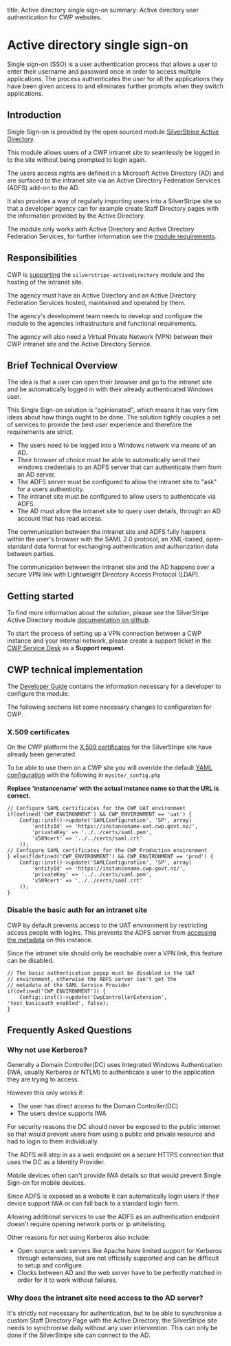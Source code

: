 title: Active directory single sign-on
summary: Active directory user authentication for CWP websites.

# Active directory single sign-on

Single sign-on (SSO) is a user authentication process that allows a
user to enter their username and password once in order to access
multiple applications. The process authenticates the user for all
the applications they have been given access to and eliminates
further prompts when they switch applications.

## Introduction

Single Sign-on is provided by the open sourced
module [SilverStripe Active Directory](https://github.com/silverstripe/silverstripe-activedirectory).

This module allows users of a CWP intranet site to seamlessly be
logged in to the site without being prompted to login again.

The users access rights are defined in a Microsoft Active Directory
(AD) and are surfaced to the intranet site via an Active Directory
Federation Services (ADFS) add-on to the AD.

It also provides a way of regularly importing users into a
SilverStripe site so that a developer agency can for example create
Staff Directory pages with the information provided by the Active
Directory.

The module only works with Active Directory and Active Directory
Federation Services, for further information see the [module requirements](https://github.com/silverstripe/silverstripe-activedirectory#requirements).

## Responsibilities

CWP is [supporting](https://www.cwp.govt.nz/about/technical-and-architecture-information/#SupportedModules)
the `silverstripe-activedirectory` module and the hosting of the
intranet site.

The agency must have an Active Directory and an Active Directory
Federation Services hosted, maintained and operated by
them.

The agency's development team needs to develop and configure the
module to the agencies infrastructure and functional requirements.

The agency will also need a Virtual Private Network (VPN) between
their CWP intranet site and the Active Directory Service.

## Brief Technical Overview

The idea is that a user can open their browser and go to the
intranet site and be automatically logged in with their already
authenticated Windows user.

This Single Sign-on solution is "opinionated", which means it has
very firm ideas about how things ought to be done. The solution
tightly couples a set of services to provide the best user
experience and therefore the requirements are strict.

- The users need to be logged into a Windows network via means of an AD.
- Their browser of choice must be able to automatically send their
  windows credentials to an ADFS server that can authenticate them
  from an AD server.
- The ADFS server must be configured to allow the intranet site to
  "ask" for a users authenticity.
- The intranet site must be configured to allow users to
  authenticate via ADFS.
- The AD must allow the intranet site to query user details,
  through an AD account that has read access.

The communication between the intranet site and ADFS fully happens
within the user's browser with the SAML 2.0 protocol, an XML-based,
open-standard data format for exchanging authentication and
authorization data between parties.

The communication between the intranet site and the AD happens over
a secure VPN link with Lightweight Directory Access Protocol
(LDAP).

## Getting started

To find more information about the solution, please see the
SilverStripe Active Directory module [documentation on github](https://github.com/silverstripe/silverstripe-activedirectory/blob/master/README.md#overview).

To start the process of setting up a VPN connection between a CWP
instance and your internal network, please create a support ticket
in the [CWP Service Desk](https://www.cwp.govt.nz/service-desk/new-request/) as a **Support request**.

## CWP technical implementation

The [Developer Guide](https://github.com/silverstripe/silverstripe-activedirectory/blob/master/docs/en/developer.md) contains the information necessary for a developer to configure the module.

The following sections list some necessary changes to configuration for CWP.

### X.509 certificates

On the CWP platform the [X.509 certificates](https://github.com/silverstripe/silverstripe-activedirectory/blob/master/docs/en/developer.md#make-x509-certificates-available) 
for the SilverStripe site have already been generated.

To be able to use them on a CWP site you will override the default
[YAML configuration](https://github.com/silverstripe/silverstripe-activedirectory/blob/master/docs/en/developer.md#yaml-configuration)
with the following in `mysite/_config.php`

**Replace 'instancename' with the actual instance name so that the URL is correct.**

	// Configure SAML certificates for the CWP UAT environment
	if(defined('CWP_ENVIRONMENT') && CWP_ENVIRONMENT == 'uat') {
	    Config::inst()->update('SAMLConfiguration', 'SP', array(
	        'entityId' => 'https://instancename-uat.cwp.govt.nz/',
	        'privateKey' => '../../certs/saml.pem',
	        'x509cert' => '../../certs/saml.crt'
	    ));
	// Configure SAML certificates for the CWP Production environment
	} elseif(defined('CWP_ENVIRONMENT') && CWP_ENVIRONMENT == 'prod') {
	    Config::inst()->update('SAMLConfiguration', 'SP', array(
	        'entityId' => 'https://instancename.cwp.govt.nz/',
	        'privateKey' => '../../certs/saml.pem',
	        'x509cert' => '../../certs/saml.crt'
	    ));
	}
	
### Disable the basic auth for an intranet site

CWP by default prevents access to the UAT environment by
restricting access people with logins. This prevents the ADFS
server from [accessing the metadata](https://github.com/silverstripe/silverstripe-activedirectory/blob/master/docs/en/adfs.md#select-data-source) on this instance.

Since the intranet site should only be reachable over a VPN link,
this feature can be disabled.

	// The basic authentication popup must be disabled in the UAT
	// environment, otherwise the ADFS server can't get the
	// metadata of the SAML Service Provider
	if(defined('CWP_ENVIRONMENT')) {
	    Config::inst()->update('CwpControllerExtension', 'test_basicauth_enabled', false);
	}

## Frequently Asked Questions

### Why not use Kerberos?

Generally a Domain Controller(DC) uses Integrated Windows
Authentication (IWA, usually Kerberos or NTLM) to authenticate a
user to the application they are trying to access.

However this only works if:

 - The user has direct access to the Domain Controller(DC)
 - The users device supports IWA

For security reasons the DC should never be exposed to the public
internet so that would prevent users from using a public and
private resource and had to login to them individually.

The ADFS will step in as a web endpoint on a secure HTTPS
connection that uses the DC as a Identity Provider.

Mobile devices often can't provide IWA details so that would
prevent Single Sign-on for mobile devices.

Since ADFS is exposed as a website it can automatically login users
if their device support IWA or can fall back to a standard login
form.

Allowing additional services to use the ADFS as an authentication
endpoint doesn't require opening network ports or ip whitelisting.

Other reasons for not using Kerberos also include:

 - Open source web servers like Apache have limited support for Kerberos
   through extensions, but are not officially supported and can
   be difficult to setup and configure.
 - Clocks between AD and the web server have to be perfectly matched
   in order for it to work without failures.

### Why does the intranet site need access to the AD server?

It's strictly not necessary for authentication, but to be able to
synchronise a custom Staff Directory Page with the Active
Directory, the SilverStripe site needs to synchronise daily without
any user intervention. This can only be done if the SilverStripe
site can connect to the AD.

